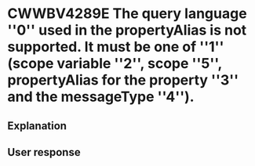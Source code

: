 # CWWBV4289E The query language ''0'' used in the propertyAlias is not supported. It must be one of ''1'' (scope variable ''2'', scope ''5'', propertyAlias for the property ''3'' and the messageType ''4'').

## Explanation

## User response